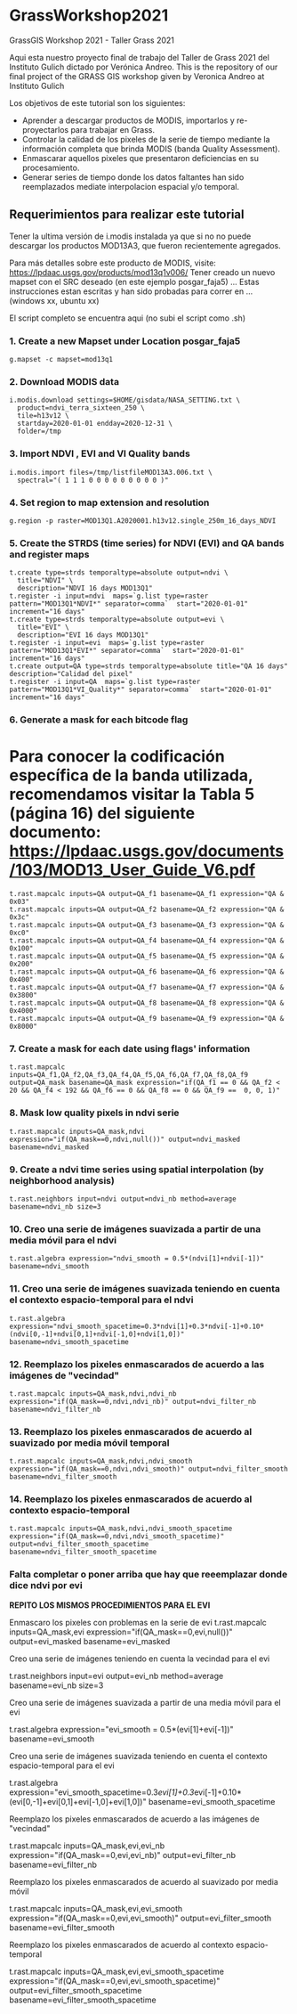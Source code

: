 # GrassWorkshop2021
GrassGIS Workshop 2021 - Taller Grass 2021


Aqui esta nuestro proyecto final de trabajo del Taller de Grass 2021 del Instituto Gulich dictado por Verónica Andreo.  This is the repository of our final project of the GRASS GIS workshop given by Veronica Andreo at Instituto Gulich

Los objetivos de este tutorial son los siguientes:

* Aprender a descargar productos de MODIS, importarlos y re-proyectarlos para trabajar en Grass.
* Controlar la calidad de los pixeles de la serie de tiempo mediante la información completa que brinda MODIS (banda Quality Assessment).
* Enmascarar aquellos pixeles que presentaron deficiencias en su procesamiento.
* Generar series de tiempo donde los datos faltantes han sido reemplazados mediate interpolacion espacial y/o temporal.

## Requerimientos para realizar este tutorial
Tener la ultima versión de i.modis instalada ya que si no no puede descargar los productos MOD13A3, que fueron recientemente agregados.

Para más detalles sobre este producto de MODIS, visite: https://lpdaac.usgs.gov/products/mod13q1v006/
Tener creado un nuevo mapset con el SRC deseado (en este ejemplo posgar_faja5)
...
Estas instrucciones estan escritas y han sido probadas para correr en ... (windows xx, ubuntu xx)

El script completo se encuentra aqui (no subi el script como .sh)

### 1. Create a new Mapset under Location posgar_faja5
```
g.mapset -c mapset=mod13q1
```
### 2. Download MODIS data
```
i.modis.download settings=$HOME/gisdata/NASA_SETTING.txt \
  product=ndvi_terra_sixteen_250 \
  tile=h13v12 \
  startday=2020-01-01 endday=2020-12-31 \
  folder=/tmp
```
### 3. Import NDVI , EVI and VI Quality bands
```
i.modis.import files=/tmp/listfileMOD13A3.006.txt \
  spectral="( 1 1 1 0 0 0 0 0 0 0 0 0 )"
```
### 4. Set region to map extension and resolution
```
g.region -p raster=MOD13Q1.A2020001.h13v12.single_250m_16_days_NDVI
```
### 5. Create the STRDS (time series) for NDVI (EVI) and QA bands and register maps
```
t.create type=strds temporaltype=absolute output=ndvi \
  title="NDVI" \
  description="NDVI 16 days MOD13Q1" 
t.register -i input=ndvi  maps=`g.list type=raster pattern="MOD13Q1*NDVI*" separator=comma`  start="2020-01-01" increment="16 days" 
t.create type=strds temporaltype=absolute output=evi \
  title="EVI" \
  description="EVI 16 days MOD13Q1" 
t.register -i input=evi  maps=`g.list type=raster pattern="MOD13Q1*EVI*" separator=comma`  start="2020-01-01" increment="16 days"
t.create output=QA type=strds temporaltype=absolute title="QA 16 days" description="Calidad del pixel"
t.register -i input=QA  maps=`g.list type=raster pattern="MOD13Q1*VI_Quality*" separator=comma`  start="2020-01-01" increment="16 days"
```
### 6. Generate a mask for each bitcode flag
# Para conocer la codificación específica de la banda utilizada, recomendamos visitar la Tabla 5 (página 16) del siguiente documento: https://lpdaac.usgs.gov/documents/103/MOD13_User_Guide_V6.pdf
```
t.rast.mapcalc inputs=QA output=QA_f1 basename=QA_f1 expression="QA & 0x03" 
t.rast.mapcalc inputs=QA output=QA_f2 basename=QA_f2 expression="QA & 0x3c" 
t.rast.mapcalc inputs=QA output=QA_f3 basename=QA_f3 expression="QA & 0xc0" 
t.rast.mapcalc inputs=QA output=QA_f4 basename=QA_f4 expression="QA & 0x100" 
t.rast.mapcalc inputs=QA output=QA_f5 basename=QA_f5 expression="QA & 0x200" 
t.rast.mapcalc inputs=QA output=QA_f6 basename=QA_f6 expression="QA & 0x400" 
t.rast.mapcalc inputs=QA output=QA_f7 basename=QA_f7 expression="QA & 0x3800" 
t.rast.mapcalc inputs=QA output=QA_f8 basename=QA_f8 expression="QA & 0x4000" 
t.rast.mapcalc inputs=QA output=QA_f9 basename=QA_f9 expression="QA & 0x8000"
```
### 7. Create a mask for each date using flags' information
```
t.rast.mapcalc inputs=QA_f1,QA_f2,QA_f3,QA_f4,QA_f5,QA_f6,QA_f7,QA_f8,QA_f9 output=QA_mask basename=QA_mask expression="if(QA_f1 == 0 && QA_f2 < 20 && QA_f4 < 192 && QA_f6 == 0 && QA_f8 == 0 && QA_f9 ==  0, 0, 1)"
```
### 8. Mask low quality pixels in ndvi serie
```
t.rast.mapcalc inputs=QA_mask,ndvi expression="if(QA_mask==0,ndvi,null())" output=ndvi_masked basename=ndvi_masked
```
### 9. Create a ndvi time series using spatial interpolation (by neighborhood analysis) 
```
t.rast.neighbors input=ndvi output=ndvi_nb method=average basename=ndvi_nb size=3
```
### 10. Creo una serie de imágenes suavizada a partir de una media móvil para el ndvi
```
t.rast.algebra expression="ndvi_smooth = 0.5*(ndvi[1]+ndvi[-1])" basename=ndvi_smooth
```
### 11. Creo una serie de imágenes suavizada teniendo en cuenta el contexto espacio-temporal para el ndvi 
```
t.rast.algebra expression="ndvi_smooth_spacetime=0.3*ndvi[1]+0.3*ndvi[-1]+0.10*(ndvi[0,-1]+ndvi[0,1]+ndvi[-1,0]+ndvi[1,0])" basename=ndvi_smooth_spacetime
```
###  12. Reemplazo los pixeles enmascarados de acuerdo a las imágenes de "vecindad"
``` 
t.rast.mapcalc inputs=QA_mask,ndvi,ndvi_nb expression="if(QA_mask==0,ndvi,ndvi_nb)" output=ndvi_filter_nb basename=ndvi_filter_nb
```
### 13.  Reemplazo los pixeles enmascarados de acuerdo al suavizado por media móvil temporal
```
t.rast.mapcalc inputs=QA_mask,ndvi,ndvi_smooth expression="if(QA_mask==0,ndvi,ndvi_smooth)" output=ndvi_filter_smooth basename=ndvi_filter_smooth
```
### 14.  Reemplazo los pixeles enmascarados de acuerdo al contexto espacio-temporal
```
t.rast.mapcalc inputs=QA_mask,ndvi,ndvi_smooth_spacetime expression="if(QA_mask==0,ndvi,ndvi_smooth_spacetime)" output=ndvi_filter_smooth_spacetime basename=ndvi_filter_smooth_spacetime
```

### Falta  completar o poner arriba que hay que reeemplazar donde dice ndvi por evi

__REPITO LOS MISMOS PROCEDIMIENTOS PARA EL EVI__

Enmascaro los pixeles con problemas en la serie de evi
t.rast.mapcalc inputs=QA_mask,evi expression="if(QA_mask==0,evi,null())" output=evi_masked basename=evi_masked

Creo una serie de imágenes teniendo en cuenta la vecindad para el evi

t.rast.neighbors input=evi output=evi_nb method=average basename=evi_nb size=3

Creo una serie de imágenes suavizada a partir de una media móvil para el evi

t.rast.algebra expression="evi_smooth = 0.5*(evi[1]+evi[-1])" basename=evi_smooth

Creo una serie de imágenes suavizada teniendo en cuenta el contexto espacio-temporal para el evi 

t.rast.algebra expression="evi_smooth_spacetime=0.3*evi[1]+0.3*evi[-1]+0.10*(evi[0,-1]+evi[0,1]+evi[-1,0]+evi[1,0])" basename=evi_smooth_spacetime

Reemplazo los pixeles enmascarados de acuerdo a las imágenes de "vecindad"

t.rast.mapcalc inputs=QA_mask,evi,evi_nb expression="if(QA_mask==0,evi,evi_nb)" output=evi_filter_nb basename=evi_filter_nb
 
Reemplazo los pixeles enmascarados de acuerdo al suavizado por media móvil

t.rast.mapcalc inputs=QA_mask,evi,evi_smooth expression="if(QA_mask==0,evi,evi_smooth)" output=evi_filter_smooth basename=evi_filter_smooth

Reemplazo los pixeles enmascarados de acuerdo al contexto espacio-temporal

t.rast.mapcalc inputs=QA_mask,evi,evi_smooth_spacetime expression="if(QA_mask==0,evi,evi_smooth_spacetime)" output=evi_filter_smooth_spacetime basename=evi_filter_smooth_spacetime




